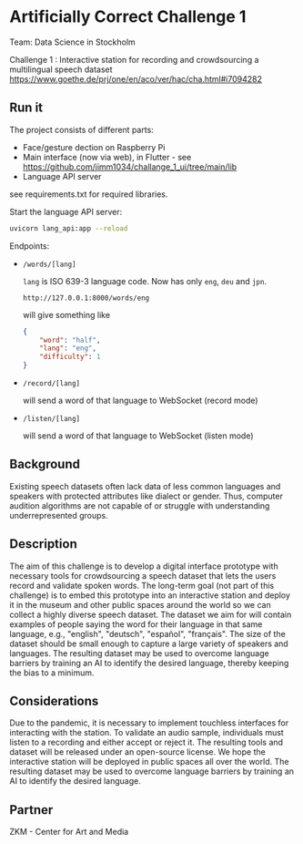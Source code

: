 # Artificially Correct Challenge 1

Team: Data Science in Stockholm

Challenge 1 : Interactive station for recording and crowdsourcing a multilingual speech dataset https://www.goethe.de/prj/one/en/aco/ver/hac/cha.html#i7094282

## Run it

The project consists of different parts:
- Face/gesture dection on Raspberry Pi
- Main interface (now via web), in Flutter - see https://github.com/jimm1034/challange_1_ui/tree/main/lib 
- Language API server

see requirements.txt for required libraries.

Start the language API server:
```sh
uvicorn lang_api:app --reload
```

Endpoints:

- `/words/[lang]`
    
    `lang` is ISO 639-3 language code. Now has only `eng`, `deu` and `jpn`.

    ```
    http://127.0.0.1:8000/words/eng
    ```
    will give something like
    ```json
    {
        "word": "half",
        "lang": "eng",
        "difficulty": 1
    }
    ```

- `/record/[lang]`

  will send a word of that language to WebSocket (record mode)

- `/listen/[lang]`

  will send a word of that language to WebSocket (listen mode)


## Background

Existing speech datasets often lack data of less common languages and speakers with protected attributes like dialect or gender. Thus, computer audition algorithms are not capable of or struggle with understanding underrepresented groups.    

## Description

The aim of this challenge is to develop a digital interface prototype with necessary tools for crowdsourcing a speech dataset that lets the users record and validate spoken words. 
The long-term goal (not part of this challenge) is to embed this prototype into an interactive station and deploy it in the museum and other public spaces around the world so we can collect a highly diverse speech dataset. The dataset we aim for will contain examples of people saying the word for their language in that same language, e.g., "english", "deutsch", "español", "français". The size of the dataset should be small enough to capture a large variety of speakers and languages. The resulting dataset may be used to overcome language barriers by training an AI to identify the desired language, thereby keeping the bias to a minimum. 

## Considerations

Due to the pandemic, it is necessary to implement touchless interfaces for interacting with the station. To validate an audio sample, individuals must listen to a recording and either accept or reject it. The resulting tools and dataset will be released under an open-source license. We hope the interactive station will be deployed in public spaces all over the world. The resulting dataset may be used to overcome language barriers by training an AI to identify the desired language. 

## Partner

ZKM - Center for Art and Media
